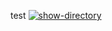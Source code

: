 test
[![show-directory](https://github.com/DemExt/hexlet-my-first-workflow-/actions/workflows/show-directory.yml/badge.svg)](https://github.com/DemExt/hexlet-my-first-workflow-/actions/workflows/show-directory.yml)